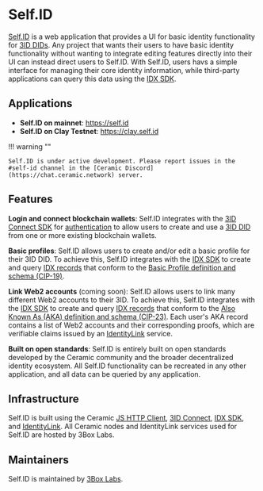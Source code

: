 # Self.ID

[Self.ID](https://self.id) is a web application that provides a UI for basic identity functionality for [3ID DIDs](../../authentication/3id-did/method.md). Any project that wants their users to have basic identity functionality without wanting to integrate editing features directly into their UI can instead direct users to Self.ID. With Self.ID, users havs a simple interface for managing their core identity information, while third-party applications can query this data using the [IDX SDK](./idx.md).

## **Applications**

- **Self.ID on mainnet**: https://self.id
- **Self.ID on Clay Testnet**: https://clay.self.id

!!! warning ""

    Self.ID is under active development. Please report issues in the #self-id channel in the [Ceramic Discord](https://chat.ceramic.network) server.

## **Features**

**Login and connect blockchain wallets**: Self.ID integrates with the [3ID Connect SDK](../../authentication/3id-did/3id-connect.md) for [authentication](../../learn/build/authentication.md) to allow users to create and use a [3ID DID](../../authentication/3id-did/method.md) from one or more existing blockchain wallets.

**Basic profiles**: Self.ID allows users to create and/or edit a basic profile for their 3ID DID. To achieve this, Self.ID integrates with the [IDX SDK](./idx.md) to create and query [IDX records](./idx.md#records) that conform to the [Basic Profile definition and schema (CIP-19)](https://github.com/ceramicnetwork/CIP/blob/main/CIPs/CIP-19/CIP-19.md).

**Link Web2 accounts** (coming soon): Self.ID allows users to link many different Web2 accounts to their 3ID. To achieve this, Self.ID integrates with the [IDX SDK](./idx.md) to create and query [IDX records](./idx.md#records) that conform to the [Also Known As (AKA) definition and schema (CIP-23)](https://github.com/ceramicnetwork/CIP/blob/main/CIPs/CIP-23/CIP-23.md). Each user's AKA record contains a list of Web2 accounts and their corresponding proofs, which are verifiable claims issued by an [IdentityLink](./identitylink.md) service.

**Built on open standards**: Self.ID is entirely built on open standards developed by the Ceramic community and the broader decentralized identity ecosystem. All Self.ID functionality can be recreated in any other application, and all data can be queried by any application.

## **Infrastructure**

Self.ID is built using the Ceramic [JS HTTP Client](../../clients/javascript/http.md), [3ID Connect](../../authentication/3id-did/3id-connect.md), [IDX SDK](./idx.md), and [IdentityLink](./identitylink.md). All Ceramic nodes and IdentityLink services used for Self.ID are hosted by 3Box Labs.

## **Maintainers**

Self.ID is maintained by [3Box Labs](https://3boxlabs.com).

</br>
</br>
</br>
